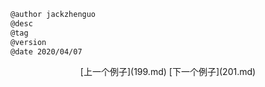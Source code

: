 
```markdown
@author jackzhenguo
@desc
@tag
@version 
@date 2020/04/07
```
		     

<center>[上一个例子](199.md)    [下一个例子](201.md)</center>